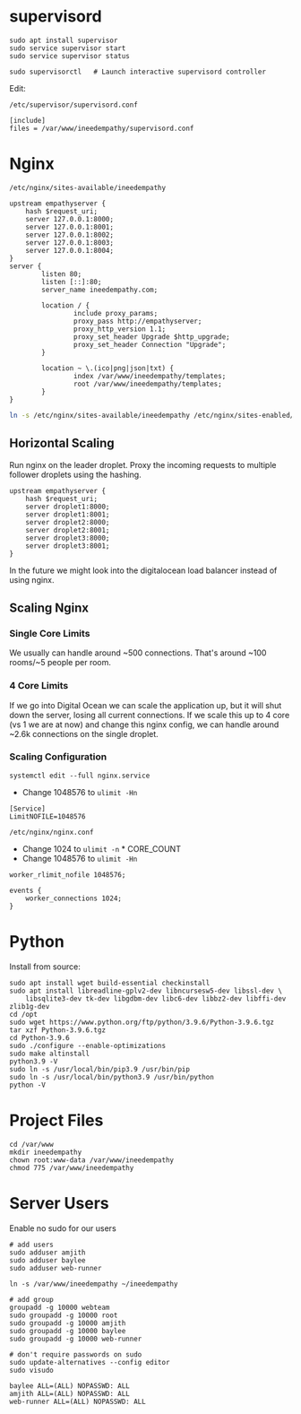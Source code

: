 # supervisord

```
sudo apt install supervisor
sudo service supervisor start
sudo service supervisor status

sudo supervisorctl   # Launch interactive supervisord controller
```

Edit:

`/etc/supervisor/supervisord.conf`

~~~
[include]
files = /var/www/ineedempathy/supervisord.conf
~~~


# Nginx

`/etc/nginx/sites-available/ineedempathy`
~~~
upstream empathyserver {
    hash $request_uri;
    server 127.0.0.1:8000;
    server 127.0.0.1:8001;
    server 127.0.0.1:8002;
    server 127.0.0.1:8003;
    server 127.0.0.1:8004;
}
server {
        listen 80;
        listen [::]:80;
        server_name ineedempathy.com;

        location / {
                include proxy_params;
                proxy_pass http://empathyserver;
                proxy_http_version 1.1;
                proxy_set_header Upgrade $http_upgrade;
                proxy_set_header Connection "Upgrade";
        }

        location ~ \.(ico|png|json|txt) {
                index /var/www/ineedempathy/templates;
                root /var/www/ineedempathy/templates;
        }
}
~~~

``` bash
ln -s /etc/nginx/sites-available/ineedempathy /etc/nginx/sites-enabled/ineedempathy
```

## Horizontal Scaling

Run nginx on the leader droplet. Proxy the incoming requests to multiple follower droplets using the hashing. 

```
upstream empathyserver {
    hash $request_uri;
    server droplet1:8000;
    server droplet1:8001;
    server droplet2:8000;
    server droplet2:8001;
    server droplet3:8000;
    server droplet3:8001;
}
```

In the future we might look into the digitalocean load balancer instead of using nginx. 

## Scaling Nginx

### Single Core Limits

We usually can handle around ~500 connections. That's around ~100 rooms/~5
people per room.

### 4 Core Limits

If we go into Digital Ocean we can scale the application up, but it will shut
down the server, losing all current connections. If we scale this up to 4 core
(vs 1 we are at now) and change this nginx config, we can handle around ~2.6k
connections on the single droplet.

### Scaling Configuration

`systemctl edit --full nginx.service`

* Change 1048576 to `ulimit -Hn`

~~~
[Service]
LimitNOFILE=1048576
~~~

`/etc/nginx/nginx.conf`

* Change 1024 to `ulimit -n` * CORE_COUNT
* Change 1048576 to `ulimit -Hn`

~~~
worker_rlimit_nofile 1048576;

events {
    worker_connections 1024;
}
~~~

# Python

Install from source:

```
sudo apt install wget build-essential checkinstall 
sudo apt install libreadline-gplv2-dev libncursesw5-dev libssl-dev \
    libsqlite3-dev tk-dev libgdbm-dev libc6-dev libbz2-dev libffi-dev zlib1g-dev 
cd /opt
sudo wget https://www.python.org/ftp/python/3.9.6/Python-3.9.6.tgz
tar xzf Python-3.9.6.tgz
cd Python-3.9.6
sudo ./configure --enable-optimizations 
sudo make altinstall
python3.9 -V
sudo ln -s /usr/local/bin/pip3.9 /usr/bin/pip
sudo ln -s /usr/local/bin/python3.9 /usr/bin/python
python -V
```


# Project Files

```
cd /var/www
mkdir ineedempathy
chown root:www-data /var/www/ineedempathy
chmod 775 /var/www/ineedempathy
```

# Server Users

Enable no sudo for our users

```
# add users
sudo adduser amjith
sudo adduser baylee
sudo adduser web-runner

ln -s /var/www/ineedempathy ~/ineedempathy

# add group
groupadd -g 10000 webteam
sudo groupadd -g 10000 root
sudo groupadd -g 10000 amjith
sudo groupadd -g 10000 baylee
sudo groupadd -g 10000 web-runner

# don't require passwords on sudo
sudo update-alternatives --config editor
sudo visudo

baylee ALL=(ALL) NOPASSWD: ALL
amjith ALL=(ALL) NOPASSWD: ALL
web-runner ALL=(ALL) NOPASSWD: ALL
```
